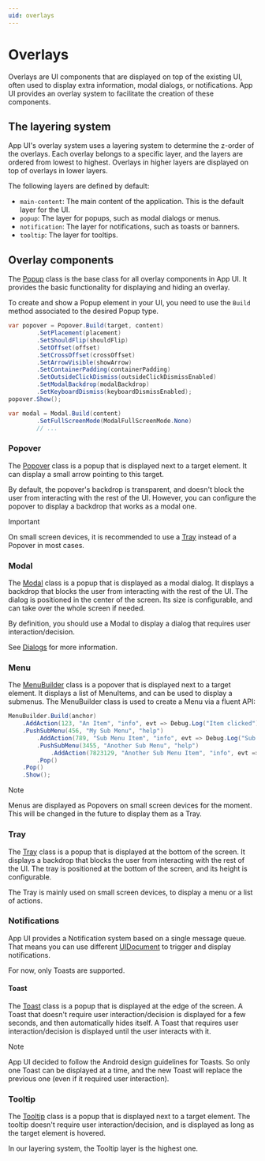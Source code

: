 ```yaml
---
uid: overlays
---
```


# Overlays

Overlays are UI components that are displayed on top of the existing UI, 
often used to display extra information, modal dialogs, or notifications. 
App UI provides an overlay system to facilitate the creation of these components.

## The layering system

App UI's overlay system uses a layering system to determine the z-order of the overlays. 
Each overlay belongs to a specific layer, 
and the layers are ordered from lowest to highest. 
Overlays in higher layers are displayed on top of overlays in lower layers.

The following layers are defined by default:
- `main-content`: The main content of the application. 
  This is the default layer for the UI.
- `popup`: The layer for popups, such as modal dialogs or menus.
- `notification`: The layer for notifications, such as toasts or banners.
- `tooltip`: The layer for tooltips.

## Overlay components

The [Popup](xref:Unity.AppUI.UI.Popup) 
class is the base class for all overlay components in App UI. 
It provides the basic functionality for displaying and hiding an overlay.

To create and show a Popup element in your UI,
you need to use the `Build` method associated to the desired Popup type.

```csharp
var popover = Popover.Build(target, content)
        .SetPlacement(placement)
        .SetShouldFlip(shouldFlip)
        .SetOffset(offset)
        .SetCrossOffset(crossOffset)
        .SetArrowVisible(showArrow)
        .SetContainerPadding(containerPadding)
        .SetOutsideClickDismiss(outsideClickDismissEnabled)
        .SetModalBackdrop(modalBackdrop)
        .SetKeyboardDismiss(keyboardDismissEnabled);
popover.Show();

var modal = Modal.Build(content)
        .SetFullScreenMode(ModalFullScreenMode.None)
        // ...
```

### Popover

The [Popover](xref:Unity.AppUI.UI.Popover) 
class is a popup that is displayed next to a target element.
It can display a small arrow pointing to this target.

By default, the popover's backdrop is transparent,
and doesn't block the user from interacting with the rest of the UI.
However, you can configure the popover to display a backdrop that works as a modal one.


> [!IMPORTANT]
> On small screen devices, it is recommended to use 
> a [Tray](xref:Unity.AppUI.UI.Tray) instead of a Popover in most cases.

### Modal

The [Modal](xref:Unity.AppUI.UI.Modal)
class is a popup that is displayed as a modal dialog.
It displays a backdrop that blocks the user from interacting with the rest of the UI.
The dialog is positioned in the center of the screen. Its size is configurable,
and can take over the whole screen if needed.

By definition, you should use a Modal to display a dialog 
that requires user interaction/decision.

See [Dialogs](xref:layouts#dialogs) for more information.

### Menu

The [MenuBuilder](xref:Unity.AppUI.UI.MenuBuilder) 
class is a popover that is displayed next to a target element. 
It displays a list of MenuItems, and can be used to display a submenus.
The MenuBuilder class is used to create a Menu via a fluent API:

```cs
MenuBuilder.Build(anchor)
    .AddAction(123, "An Item", "info", evt => Debug.Log("Item clicked"))
    .PushSubMenu(456, "My Sub Menu", "help")
        .AddAction(789, "Sub Menu Item", "info", evt => Debug.Log("Sub Item clicked"))
        .PushSubMenu(3455, "Another Sub Menu", "help")
            .AddAction(7823129, "Another Sub Menu Item", "info", evt => Debug.Log("Other Item clicked"))
        .Pop()
    .Pop()
    .Show();
```

> [!NOTE]
> Menus are displayed as Popovers on small screen devices for the moment.
> This will be changed in the future to display them as a Tray.

### Tray

The [Tray](xref:Unity.AppUI.UI.Tray)
class is a popup that is displayed at the bottom of the screen.
It displays a backdrop that blocks the user from interacting with the rest of the UI.
The tray is positioned at the bottom of the screen, and its height is configurable.

The Tray is mainly used on small screen devices,
to display a menu or a list of actions.


### Notifications

App UI provides a Notification system based on a single message queue.
That means you can use different [UIDocument](xref:UnityEngine.UIElements.UIDocument) 
to trigger and display notifications.

For now, only Toasts are supported.

#### Toast

The [Toast](xref:Unity.AppUI.UI.Toast)
class is a popup that is displayed at the edge of the screen.
A Toast that doesn't require user interaction/decision is displayed for a few seconds,
and then automatically hides itself.
A Toast that requires user interaction/decision is displayed until the user interacts with it.

> [!NOTE]
> App UI decided to follow the Android design guidelines for Toasts.
> So only one Toast can be displayed at a time,
> and the new Toast will replace the previous one (even if it required user interaction).


### Tooltip

The [Tooltip](xref:Unity.AppUI.UI.Tooltip)
class is a popup that is displayed next to a target element.
The tooltip doesn't require user interaction/decision,
and is displayed as long as the target element is hovered.

In our layering system, the Tooltip layer is the highest one.

